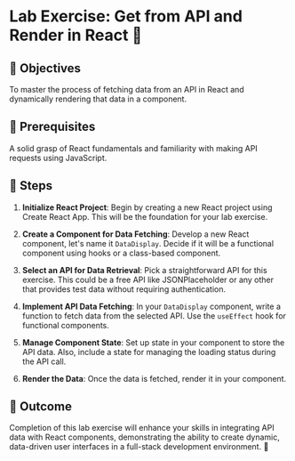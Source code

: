 # Lab Exercise: Get from API and Render in React 🚀

## 🎯 Objectives

To master the process of fetching data from an API in React and dynamically rendering that data in a component.

## 🧩 Prerequisites

A solid grasp of React fundamentals and familiarity with making API requests using JavaScript.

## 📝 Steps

1. **Initialize React Project**: Begin by creating a new React project using Create React App. This will be the foundation for your lab exercise.

2. **Create a Component for Data Fetching**: Develop a new React component, let's name it `DataDisplay`. Decide if it will be a functional component using hooks or a class-based component.

3. **Select an API for Data Retrieval**: Pick a straightforward API for this exercise. This could be a free API like JSONPlaceholder or any other that provides test data without requiring authentication.

4. **Implement API Data Fetching**: In your `DataDisplay` component, write a function to fetch data from the selected API. Use the `useEffect` hook for functional components.

5. **Manage Component State**: Set up state in your component to store the API data. Also, include a state for managing the loading status during the API call.

6. **Render the Data**: Once the data is fetched, render it in your component.

## 🏁 Outcome

Completion of this lab exercise will enhance your skills in integrating API data with React components, demonstrating the ability to create dynamic, data-driven user interfaces in a full-stack development environment. 🌟
